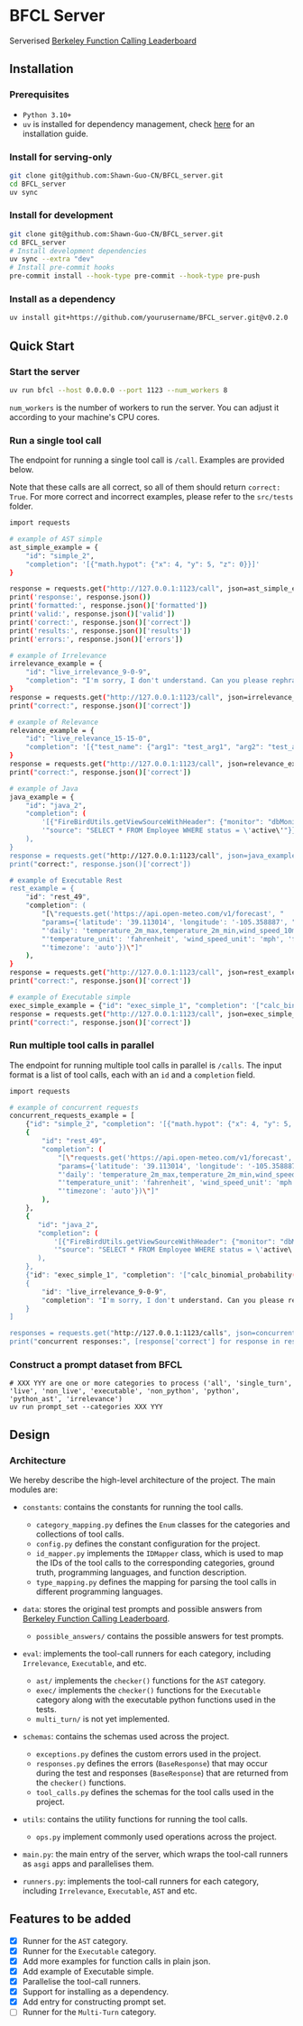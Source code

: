 # BFCL Server

Serverised [Berkeley Function Calling Leaderboard](https://github.com/ShishirPatil/gorilla/tree/main/berkeley-function-call-leaderboard)


## Installation

### Prerequisites

- `Python 3.10+`
- `uv` is installed for dependency management, check [here](https://docs.astral.sh/uv/getting-started/installation/) for an installation guide.

### Install for serving-only

```bash
git clone git@github.com:Shawn-Guo-CN/BFCL_server.git
cd BFCL_server
uv sync
```

### Install for development

```bash
git clone git@github.com:Shawn-Guo-CN/BFCL_server.git
cd BFCL_server
# Install development dependencies
uv sync --extra "dev"
# Install pre-commit hooks
pre-commit install --hook-type pre-commit --hook-type pre-push
```

### Install as a dependency

```bash
uv install git+https://github.com/yourusername/BFCL_server.git@v0.2.0
```


## Quick Start

### Start the server

```bash
uv run bfcl --host 0.0.0.0 --port 1123 --num_workers 8
```

`num_workers` is the number of workers to run the server. You can adjust it according to your machine's CPU cores.

### Run a single tool call

The endpoint for running a single tool call is `/call`.
Examples are provided below.

Note that these calls are all correct, so all of them should return `correct: True`.
For more correct and incorrect examples, please refer to the `src/tests` folder.

```bash
import requests

# example of AST simple
ast_simple_example = {
    "id": "simple_2",
    "completion": '[{"math.hypot": {"x": 4, "y": 5, "z": 0}}]'
}

response = requests.get("http://127.0.0.1:1123/call", json=ast_simple_example)
print('response:', response.json())
print('formatted:', response.json()['formatted'])
print('valid:', response.json()['valid'])
print('correct:', response.json()['correct'])
print('results:', response.json()['results'])
print('errors:', response.json()['errors'])

# example of Irrelevance
irrelevance_example = {
    "id": "live_irrelevance_9-0-9",
    "completion": "I'm sorry, I don't understand. Can you please rephrase your question?"
}
response = requests.get("http://127.0.0.1:1123/call", json=irrelevance_example)
print("correct:", response.json()['correct'])

# example of Relevance
relevance_example = {
    "id": "live_relevance_15-15-0",
    "completion": '[{"test_name": {"arg1": "test_arg1", "arg2": "test_arg2"}}]',
}
response = requests.get("http://127.0.0.1:1123/call", json=relevance_example)
print("correct:", response.json()['correct'])

# example of Java
java_example = {
    "id": "java_2",
    "completion": (
        '[{"FireBirdUtils.getViewSourceWithHeader": {"monitor": "dbMonitor", "view": "EmployeeView", '
        '"source": "SELECT * FROM Employee WHERE status = \'active\'"}}]'
    ),
}
response = requests.get("http://127.0.0.1:1123/call", json=java_example)
print("correct:", response.json()['correct'])

# example of Executable Rest
rest_example = {
    "id": "rest_49",
    "completion": (
        "[\"requests.get('https://api.open-meteo.com/v1/forecast', "
        "params={'latitude': '39.113014', 'longitude': '-105.358887', "
        "'daily': 'temperature_2m_max,temperature_2m_min,wind_speed_10m_max,precipitation_sum',"
        "'temperature_unit': 'fahrenheit', 'wind_speed_unit': 'mph', 'forecast_days': 10, "
        "'timezone': 'auto'})\"]"
    ),
}
response = requests.get("http://127.0.0.1:1123/call", json=rest_example)
print("correct:", response.json()['correct'])

# example of Executable simple
exec_simple_example = {"id": "exec_simple_1", "completion": '["calc_binomial_probability(n=30, k=15, p=0.5)"]'}
response = requests.get("http://127.0.0.1:1123/call", json=exec_simple_example)
print("correct:", response.json()['correct'])
```

### Run multiple tool calls in parallel

The endpoint for running multiple tool calls in parallel is `/calls`.
The input format is a list of tool calls, each with an `id` and a `completion` field.

```bash
import requests

# example of concurrent requests
concurrent_requests_example = [
    {"id": "simple_2", "completion": '[{"math.hypot": {"x": 4, "y": 5, "z": 0}}]'},
    {
        "id": "rest_49",
        "completion": (
            "[\"requests.get('https://api.open-meteo.com/v1/forecast', "
            "params={'latitude': '39.113014', 'longitude': '-105.358887', "
            "'daily': 'temperature_2m_max,temperature_2m_min,wind_speed_10m_max,precipitation_sum',"
            "'temperature_unit': 'fahrenheit', 'wind_speed_unit': 'mph', 'forecast_days': 10, "
            "'timezone': 'auto'})\"]"
        ),
    },
    {
       "id": "java_2",
       "completion": (
           '[{"FireBirdUtils.getViewSourceWithHeader": {"monitor": "dbMonitor", "view": "EmployeeView", '
           '"source": "SELECT * FROM Employee WHERE status = \'active\'"}}]'
       ),
    },
    {"id": "exec_simple_1", "completion": '["calc_binomial_probability(n=30, k=15, p=0.5)"]'},
    {
        "id": "live_irrelevance_9-0-9",
        "completion": "I'm sorry, I don't understand. Can you please rephrase your question?"
    }
]

responses = requests.get("http://127.0.0.1:1123/calls", json=concurrent_requests_example)
print("concurrent responses:", [response['correct'] for response in responses.json()])
```
### Construct a prompt dataset from BFCL
```
# XXX YYY are one or more categories to process ('all', 'single_turn', 'live', 'non_live', 'executable', 'non_python', 'python', 'python_ast', 'irrelevance')
uv run prompt_set --categories XXX YYY
```

## Design

### Architecture

We hereby describe the high-level architecture of the project. The main modules are:

- `constants`: contains the constants for running the tool calls.
  - `category_mapping.py` defines the `Enum` classes for the categories and collections of tool calls.
  - `config.py` defines the constant configuration for the project.
  - `id_mapper.py` implements the `IDMapper` class, which is used to map the IDs of the tool calls to the 
    corresponding categories, ground truth, programming languages, and function description.
  - `type_mapping.py` defines the mapping for parsing the tool calls in different programming languages.

- `data`: stores the original test prompts and possible answers from 
  [Berkeley Function Calling Leaderboard](https://gorilla.cs.berkeley.edu/leaderboard.html).
    - `possible_answers/` contains the possible answers for test prompts.

- `eval`: implements the tool-call runners for each category, including `Irrelevance`, `Executable`, and etc.
  - `ast/` implements the `checker()` functions for the `AST` category.
  - `exec/` implements the `checker()` functions for the `Executable` category along with the executable python
    functions used in the tests.
  - `multi_turn/` is not yet implemented.

- `schemas`: contains the schemas used across the project.
  - `exceptions.py` defines the custom errors used in the project.
  - `responses.py` defines the errors (`BaseResponse`) that may occur during the test and responses (`BaseResponse`)
    that are returned from the `checker()` functions.
  - `tool_calls.py` defines the schemas for the tool calls used in the project.

- `utils`: contains the utility functions for running the tool calls.
  - `ops.py` implement commonly used operations across the project.

- `main.py`: the main entry of the server, which wraps the tool-call runners as `asgi` apps and parallelises them.
- `runners.py`: implements the tool-call runners for each category, including `Irrelevance`, `Executable`, 
  `AST` and etc.


## Features to be added

- [x] Runner for the `AST` category.
- [x] Runner for the `Executable` category.
- [x] Add more examples for function calls in plain json.
- [x] Add example of Executable simple.
- [x] Parallelise the tool-call runners.
- [x] Support for installing as a dependency.
- [x] Add entry for constructing prompt set.
- [ ] Runner for the `Multi-Turn` category.
